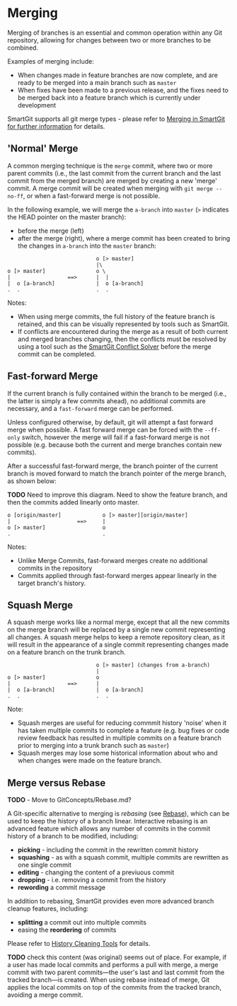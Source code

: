 # Merging

Merging of branches is an essential and common operation within any Git repository, allowing for changes between two or more branches to be combined.

Examples of merging include:
- When changes made in feature branches are now complete, and are ready to be merged into a main branch such as `master`
- When fixes have been made to a previous release, and the fixes need to be merged back into a feature branch which is currently under development

SmartGit supports all git merge types - please refer to [Merging in SmartGit for further information](/SmartGit/Latest/Merge) for details.

## 'Normal' Merge

A common merging technique is the `merge` commit, where two or more parent commits (i.e., the last commit from the current branch and the last commit from the merged branch) are merged by creating a new 'merge' commit.
A merge commit will be created when merging with `git merge --no-ff`, or when a fast-forward merge is not possible.

In the following example, we will merge the `a-branch` into `master` (`>` indicates the HEAD pointer on the master branch):
- before the merge (left)
- after the merge (right), where a merge commit has been created to bring the changes in `a-branch` into the `master` branch:

``` text
                            o [> master]
                            |\
o [> master]                o \
|                  ==>      |  |
|  o [a-branch]             |  o [a-branch]
.  .                        .  .
```

Notes:
- When using merge commits, the full history of the feature branch is retained, and this can be visually represented by tools such as SmartGit.
- If conflicts are encountered during the merge as a result of both current and merged branches changing, then the conflicts must be resolved by using a tool such as the [SmartGit Conflict Solver](../GUI/GitCommands/Branching/Conflict-Solver.md) before the merge commit can be completed.

## Fast-forward Merge

If the current branch is fully contained within the branch to be merged (i.e., the latter is simply a few commits ahead), no
additional commits are necessary, and a `fast-forward` merge can be performed. 

Unless configured otherwise, by default, git will attempt a fast forward merge when possible. 
A fast forward merge can be forced with the `--ff-only` switch, however the merge will fail if a fast-forward merge is not possible (e.g. because both the current and merge branches contain new commits).

After a successful fast-forward merge, the branch pointer of the current branch is moved forward to match the branch pointer of the merge
branch, as shown below:

**TODO** Need to improve this diagram. Need to show the feature branch, and then the commits added linearly onto master.

``` text
o [origin/master]             o [> master][origin/master]
|                     ==>     |
o [> master]                  o
.                             .
```

Notes:
- Unlike Merge Commits, fast-forward merges create no additional commits in the repository
- Commits applied through fast-forward merges appear linearly in the target branch's history.

## Squash Merge

A squash merge works like a normal merge, except that all the new commits on the merge branch will be replaced by a single new commit representing all changes.
A squash merge helps to keep a remote repository clean, as it will result in the appearance of a single commit representing changes made on a feature branch on the trunk branch.

``` text
                            o [> master] (changes from a-branch)
                            |
o [> master]                o
|                  ==>      |
|  o [a-branch]             |  o [a-branch]
.  .                        .  .
```

Note:
- Squash merges are useful for reducing commmit history 'noise' when it has taken multiple commits to complete a feature
  (e.g. bug fixes or code review feedback has resulted in multiple commits on a feature branch prior to merging into a trunk branch such as `master`)
- Squash merges may lose some historical information about who and when changes were made on the feature branch.


## Merge versus Rebase
**TODO** - Move to GitConcepts/Rebase.md?

A Git-specific alternative to merging is *rebasing* (see [Rebase](Rebase.md)), which can be used to keep the history of a branch linear.
Interactive rebasing is an advanced feature which allows any number of commits in the commit history of a branch to be modified, including:

- **picking** - including the commit in the rewritten commit history
- **squashing** - as with a squash commit, multiple commits are rewritten as one single commit
- **editing** - changing the content of a previuous commit
- **dropping** - i.e. removing a commit from the history
- **rewording** a commit message

In addition to rebasing, SmartGit provides even more advanced branch cleanup features, including:
- **splitting** a commit out into multiple commits
- easing the **reordering** of commits

Please refer to [History Cleaning Tools](GitCommands/CleanupTools.md) for details.

**TODO** check this content (was original) seems out of place.
For example, if a user has made local commits and performs a pull with merge, a merge commit with two parent commits—the user's last
and last commit from the tracked branch—is created. 
When using rebase instead of merge, Git applies the local commits on top of the commits from the tracked branch, avoiding a merge commit.

